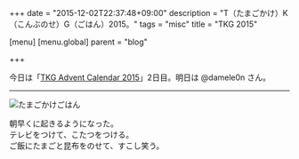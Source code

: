 +++
date = "2015-12-02T22:37:48+09:00"
description = "T（たまごかけ）K （こんぶのせ）G（ごはん）2015。"
tags = "misc"
title = "TKG 2015"

[menu]
  [menu.global]
    parent = "blog"

+++

今日は「[TKG Advent Calendar 2015](http://www.adventar.org/calendars/720)」2日目。明日は @damele0n さん。

---

![たまごかけごはん](/images/blog/tkg-2015/image.png)

朝早くに起きるようになった。  
テレビをつけて、こたつをつける。  
ご飯にたまごと昆布をのせて、すこし笑う。
